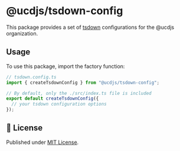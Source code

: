 # @ucdjs/tsdown-config

This package provides a set of [tsdown](https://github.com/rolldown/tsdown) configurations for the @ucdjs organization.

## Usage

To use this package, import the factory function:

```typescript
// tsdown.config.ts
import { createTsdownConfig } from "@ucdjs/tsdown-config";

// By default, only the ./src/index.ts file is included
export default createTsdownConfig({
  // your tsdown configuration options
});
```


## 📄 License

Published under [MIT License](./LICENSE).
